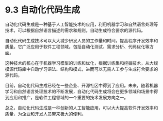 # 9.3 自动化代码生成

自动化代码生成是一种基于人工智能技术的应用，利用机器学习和自然语言处理等技术，可以根据自然语言描述的需求和规则，自动生成符合要求的源代码。

自动化代码生成技术可以大大减少研发人员的工作量和时间，提高程序开发效率和质量。它广泛应用于软件工程领域，包括自动化测试、需求分析、代码优化等方面。

这种技术的核心在于机器学习模型的训练和优化，根据训练集和挖掘技术，从大规模源代码库中自动学习语法、结构和模式，进而可以无需人工参与生成符合要求的源代码。

目前，自动化代码生成已经在一些企业、开源社区中得到了应用。未来，随着机器学习和自然语言处理技术的不断发展，自动化代码生成将会在更多领域和场景中得到应用和推广，是软件工程领域的一个重要的技术发展方向之一。

总之，自动化代码生成是一种创新的人工智能应用，可以大大提高软件开发效率和质量，为企业和开发人员带来极大的便利。